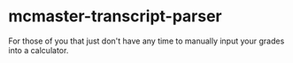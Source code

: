 # mcmaster-transcript-parser

For those of you that just don't have any time to manually input your grades into a calculator.

